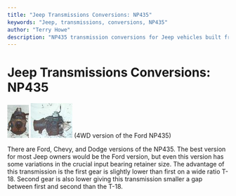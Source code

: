 ```yaml
---
title: "Jeep Transmissions Conversions: NP435"
keywords: "Jeep, transmissions, conversions, NP435"
author: "Terry Howe"
description: "NP435 transmission conversions for Jeep vehicles built from 1941 until the present including military, CJ, YJ, TJ, and other models."
---
```

# Jeep Transmissions Conversions: NP435

[![Ford NP435 front](../../img/transmission/upgrades/np435f_.jpg)](../../img/transmission/upgrades/np435f.jpg) [![Ford NP435 side](../../img/transmission/upgrades/np435s_.jpg)](../../img/transmission/upgrades/np435s.jpg)
(4WD version of the Ford NP435)

There are Ford, Chevy, and Dodge versions of the NP435. The best version for most Jeep owners would be the Ford version, but even this version has some variations in the crucial input bearing retainer size. The advantage of this transmission is the first gear is slightly lower than first on a wide ratio T-18. Second gear is also lower giving this transmission smaller a gap between first and second than the T-18.